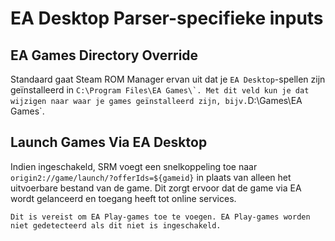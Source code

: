 # EA Desktop Parser-specifieke inputs

## EA Games Directory Override
Standaard gaat Steam ROM Manager ervan uit dat je `EA Desktop`-spellen zijn geïnstalleerd in ``C:\Program Files\EA Games\`. Met dit veld kun je dat wijzigen naar waar je games geïnstalleerd zijn, bijv.``D:\Games\EA Games`.

## Launch Games Via EA Desktop
Indien ingeschakeld, SRM voegt een snelkoppeling toe naar `origin2://game/launch/?offerIds=${gameid}` in plaats van alleen het uitvoerbare bestand van de game. Dit zorgt ervoor dat de game via EA wordt gelanceerd en toegang heeft tot online services.

`Dit is vereist om EA Play-games toe te voegen. EA Play-games worden niet gedetecteerd als dit niet is ingeschakeld.`
